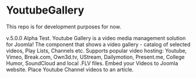 # YoutubeGallery

This repo is for development purposes for now.

v.5.0.0 Alpha Test. Youtube Gallery is a video media management solution for Joomla! The component that shows a video gallery - catalog of selected videos, Play Lists, Channels etc. Supports popular video hosting: Youtube, Vimeo, Break.com, Own3d.tv, UStream, Dailymotion, Present.me, College Humor, SoundCloud and local .FLV files.  Embed your Videos to Joomla website. Place Youtube Channel videos to an article.
